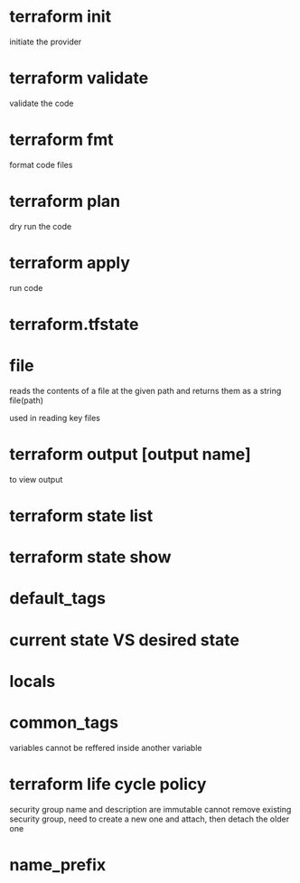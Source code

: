 

# terraform init
initiate the provider 

# terraform validate 
validate the code

# terraform fmt 
format code files

# terraform plan 
dry run the code 

# terraform apply 
run code 

# terraform.tfstate 

# file 
reads the contents of a file at the given path and returns them as a string
file(path)

used in reading key files


# terraform output [output name]
to view output 


# terraform state list 

# terraform state show <resource name>

# default_tags

# current state VS desired state 

# locals 

# common_tags 
variables cannot be reffered inside another variable

# terraform life cycle policy 
security group name and description are immutable
cannot remove existing security group, need to create a new one and attach, then detach the older one 

# name_prefix 

